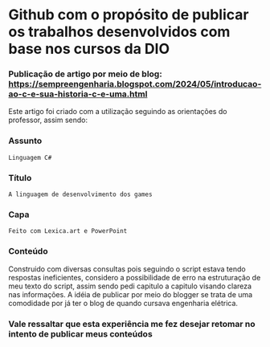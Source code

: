 # Github com o propósito de publicar os trabalhos desenvolvidos com base nos cursos da DIO

### Publicação de artigo por meio de blog: https://sempreengenharia.blogspot.com/2024/05/introducao-ao-c-e-sua-historia-c-e-uma.html

Este artigo foi criado com a utilização seguindo as orientações do professor, assim sendo:
### Assunto
	Linguagem C#
### Título
	A linguagem de desenvolvimento dos games
### Capa
	Feito com Lexica.art e PowerPoint
### Conteúdo
  Construido com diversas consultas pois seguindo o script estava tendo respostas ineficientes, considero a possibilidade de erro na estruturação de meu texto do script, assim sendo pedi capitulo a capitulo visando clareza nas informações.
A idéia de publicar por meio do blogger se trata de uma comodidade por já ter o blog de quando cursava engenharia elétrica.

### Vale ressaltar que esta experiência me fez desejar retomar no intento de publicar meus conteúdos

